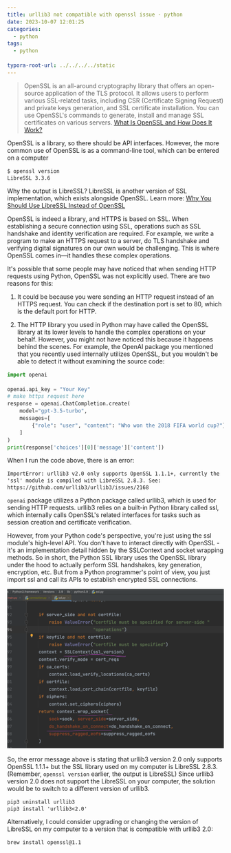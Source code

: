 ```yaml
---
title: urllib3 not compatible with openssl issue - python
date: 2023-10-07 12:01:25
categories:
  - python
tags:
  - python

typora-root-url: ../../../../static
---
```


> OpenSSL is an all-around cryptography library that offers an open-source application of the TLS protocol. It allows users to perform various SSL-related tasks, including CSR (Certificate Signing Request) and private keys generation, and SSL certificate installation. You can use OpenSSL's commands to generate, install and manage SSL certificates on various servers.  [What Is OpenSSL and How Does It Work?](https://www.ssldragon.com/blog/what-is-openssl/) 

OpenSSL is a library, so there should be API interfaces. However, the more common use of OpenSSL is as a command-line tool, which can be entered on a computer

```shell
$ openssl version   
LibreSSL 3.3.6
```

Why the output is LibreSSL? LibreSSL is another version of SSL implementation, which exists alongside OpenSSL. Learn more: [Why You Should Use LibreSSL Instead of OpenSSL](https://www.youtube.com/watch?v=n1uaoJyBwHk) 

OpenSSL is indeed a library, and HTTPS is based on SSL. When establishing a secure connection using SSL, operations such as SSL handshake and identity verification are required. For example, we write a program to make an HTTPS request to a server, do TLS handshake and verifying digital signatures on our own would be challenging. This is where OpenSSL comes in—it handles these complex operations. 

It's possible that some people may have noticed that when sending HTTP requests using Python, OpenSSL was not explicitly used. There are two reasons for this:

1. It could be because you were sending an HTTP request instead of an HTTPS request. You can check if the destination port is set to 80, which is the default port for HTTP.

2. The HTTP library you used in Python may have called the OpenSSL library at its lower levels to handle the complex operations on your behalf. However, you might not have noticed this because it happens behind the scenes. For example, the OpenAI package you mentioned that you recently used internally utilizes OpenSSL, but you wouldn't be able to detect it without examining the source code:

```python
import openai

openai.api_key = "Your Key"
# make https request here
response = openai.ChatCompletion.create(
    model="gpt-3.5-turbo",
    messages=[
        {"role": "user", "content": "Who won the 2018 FIFA world cup?"}
    ]
)
print(response['choices'][0]['message']['content'])
```

When I run the code above, there is an error:

```shell
ImportError: urllib3 v2.0 only supports OpenSSL 1.1.1+, currently the 'ssl' module is compiled with LibreSSL 2.8.3. See: https://github.com/urllib3/urllib3/issues/2168
```

`openai` package utilizes a Python package called urllib3, which is used for sending HTTP requests. urllib3 relies on a built-in Python library called ssl, which internally calls OpenSSL's related interfaces for tasks such as session creation and certificate verification. 

However, from your Python code's perspective, you're just using the ssl module's high-level API. You don't have to interact directly with OpenSSL - it's an implementation detail hidden by the SSLContext and socket wrapping methods. So in short, the Python SSL library uses the OpenSSL library under the hood to actually perform SSL handshakes, key generation, encryption, etc. But from a Python programmer's point of view, you just import ssl and call its APIs to establish encrypted SSL connections.

![b](/003-openssl-issue/b.png)

So, the error message above is stating that urllib3 version 2.0 only supports OpenSSL 1.1.1+ but the SSL library used on my computer is LibreSSL 2.8.3. (Remember,  `openssl version` earlier, the output is LibreSSL) Since urllib3 version 2.0 does not support the LibreSSL on your computer, the solution would be to switch to a different version of urllib3. 

```shell
pip3 uninstall urllib3 
pip3 install 'urllib3<2.0' 
```

Alternatively, I could consider upgrading or changing the version of LibreSSL on my computer to a version that is compatible with urllib3 2.0:

```shell
brew install openssl@1.1
```
